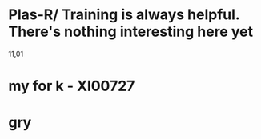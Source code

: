 # Plas-R/ Training is always helpful. There's nothing interesting here yet
11,01
# my for k - Xl00727
# grу

